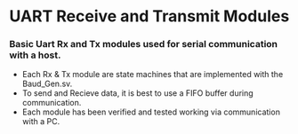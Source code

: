 # UART Receive and Transmit Modules

### Basic Uart Rx and Tx modules used for serial communication with a host.
* Each Rx & Tx module are state machines that are implemented with the Baud_Gen.sv.
* To send and Recieve data, it is best to use a FIFO buffer during communication. 
* Each module has been verified and tested working via communication with a PC.
